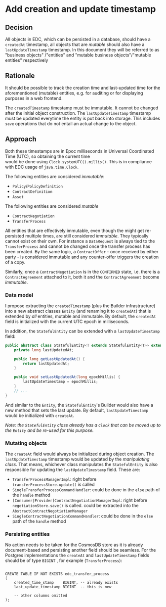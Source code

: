# Add creation and update timestamp

## Decision

All objects in EDC, which can be persisted in a database, should have a `createdAt` timestamp, all objects that
are
_mutable_ should also have a `lastUpdateTimestamp` timestamp. In this document they will be referred to as "business
objects"
/"entities" and "mutable business objects"/"mutable entities" respectively

## Rationale

It should be possible to track the creation time and last-updated time for the aforementioned (mutable)
entities, e.g. for auditing or for displaying purposes in a web frontend.

The `createdTimestamp` timestamp must be immutable. It cannot be changed after the initial object construction. The
`lastUpdateTimestamp` timestamp must be updated everytime the entity is put back into storage. This includes `save`
operations that do not entail an actual change to the object.

## Approach

Both these timestamps are in Epoc milliseconds in Universal Coordinated Time (UTC), so obtaining the current time  
would be done using `Clock.systemUTC().millis()`. This is in compliance with EDC usage of `java.time.Clock`.

The following entities are considered _immutable_:

- `Policy`/`PolicyDefinition`
- `ContractDefinition`
- `Asset`

The following entities are considered _mutable_

- `ContractNegotiation`
- `TransferProcess`

All entities that are effectively immutable, even though the might get re-persisted multiple times, are still
considered _immutable_. They typically cannot exist on their own. For instance a `DataRequest` is always tied to the
`TransferProcess` and cannot be changed once the transfer process has been created. By the same logic, a
`ContractOffer` - once received by either party - is considered immutable and any counter-offer triggers the creation of
a copy.

Similarly, once a `ContractNegotiation` is in the `CONFIRMED` state, i.e. there is a `ContractAgreement` attached to it,
both it and the `ContractAgreement` become _immutable_.

### Data model

I propose extracting the `createdTimestamp` (plus the Builder infrastructure) into a new abstract classes `Entity`
(and renaming it to `createdAt`) that is extended by _all_ entities, mutable and immutable. By default, the `createdAt`
field is initialized with the current UTC epoch in milliseconds.

In addition, the `StatefulEntity` can be extended with a `lastUpdateTimestamp` field:

```java
public abstract class StatefulEntity<T extends StatefulEntity<T>> extends Entity implements TraceCarrier {
    private long lastUpdatedAt;

    public long getLastUpdatedAt() {
        return lastUpdatedAt;
    }

    public void setLastUpdatedAt(long epochMillis) {
        lastUpdateTimestamp = epochMillis;
    }
    // ...
}
```

And similar to the `Entity`, the `StatefulEntity`'s Builder would also have a new method that sets the last update. By
default, `lastUpdateTimestamp` would be initialized with `createAt`.

_Note: the `StatefulEntity` class already has a `Clock` that can be moved up to the `Entity` and be re-used for this
purpose._

### Mutating objects

The `createAt` field would always be initialized during object creation. The `lastUpdateTimestamp` timestamp would be
updated by the _manipulating class_. That means, whichever class manipulates the `StatefulEntity` is also responsible
for updating the `lastUpdateTimestamp` field. These are:

- `TransferProcessManagerImpl`: right before `transferProcessStore.update()` is called
- `SingleTransferProcessCommandHandler`: could be done in the `else` path of the `handle` method
- `[Consumer|Provider]ContractNegotiationManagerImpl`: right before `negotiationStore.save()` is called. could be
  extracted into the `AbstractContractNegotiationManager`
- `SingleContractNegotiationCommandHandler`: could be done in the `else` path of the `handle` method

### Persisting entities

No action needs to be taken for the CosmosDB store as it is already document-based and persisting another field should
be seamless. For the Postgres implementations the `createAt` and `lastUpdateTimestamp` fields should be of type `BIGINT`
, for example (`TransferProcess`):

```postgresql

CREATE TABLE IF NOT EXISTS edc_transfer_process
(
    created_time_stamp    BIGINT, -- already exists
    last_update_timestamp BIGINT  -- this is new

    -- other columns omitted
);
```
